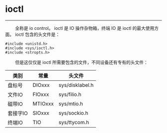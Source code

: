 # ioctl
***

&emsp;&emsp;
全称是 io control。
ioctl 是 IO 操作杂物箱，终端 IO 是 ioctl 的最大使用方面。
ioctl 包含的头文件是：

    #include <unistd.h>
    #include <sys/ioctl.h>
    #include <stropts.h>

&emsp;&emsp;
但是这仅仅是 ioctl 所需要包含的文件，不同设备还有专有的头文件：


|类别|常量|头文件|
| --- | --- | --- |
|盘标号|DIOxxx|sys/disklabel.h|
|文件IO|FIOxxx|sys/filio.h|
|磁带IO|MTIOxxx|sys/mtio.h|
|套接字IO|SIOxxx|sys/sockio.h|
|终端IO|TIO|sys/ttycom.h|